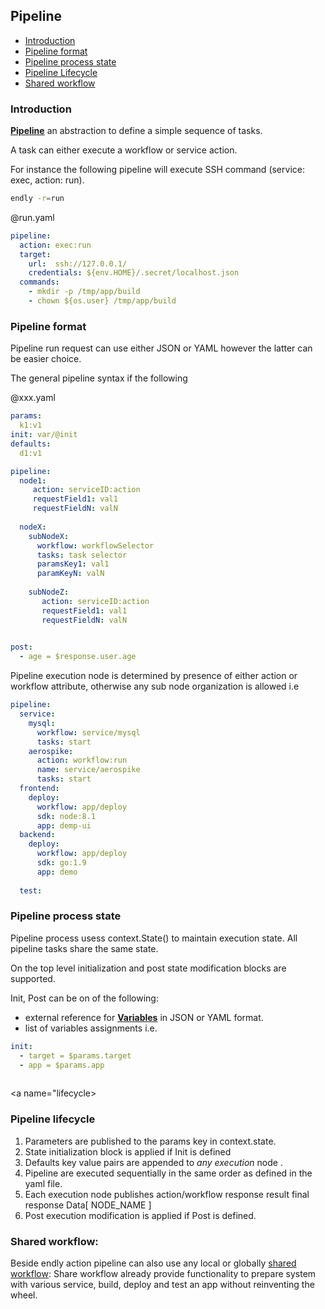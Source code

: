 ## Pipeline 

- [Introduction](#introduction)
- [Pipeline format](#format)
- [Pipeline process state](#state)
- [Pipeline Lifecycle](#lifecycle)
- [Shared workflow](#shared)

<a name="introduction"></a>
### Introduction

**[Pipeline](../../model/pipeline.go)** an abstraction to define a simple sequence of tasks.

A task can either execute a workflow or service action.

For instance the following pipeline will execute SSH command (service: exec, action: run).

```bash
endly -r=run
```

@run.yaml
```yaml
pipeline:
  action: exec:run
  target:
    url:  ssh://127.0.0.1/
    credentials: ${env.HOME}/.secret/localhost.json
  commands:
    - mkdir -p /tmp/app/build 
    - chown ${os.user} /tmp/app/build 
```


<name a="format"></a>
### Pipeline format
Pipeline run request can use either JSON or YAML however the latter can be easier choice.


The general pipeline syntax if the following

@xxx.yaml
```yaml
params:
  k1:v1
init: var/@init
defaults:
  d1:v1

pipeline:
  node1:
     action: serviceID:action
     requestField1: val1
     requestFieldN: valN
           
  nodeX:
    subNodeX:
      workflow: workflowSelector
      tasks: task selector
      paramsKey1: val1
      paramKeyN: valN
      
    subNodeZ:
       action: serviceID:action
       requestField1: val1
       requestFieldN: valN
      

post: 
  - age = $response.user.age

```
Pipeline execution node is determined by presence of either action or workflow attribute, otherwise
any sub node organization is allowed i.e

```yaml
pipeline:
  service:
    mysql:
      workflow: service/mysql
      tasks: start
    aerospike:
      action: workflow:run
      name: service/aerospike
      tasks: start
  frontend:
    deploy:
      workflow: app/deploy
      sdk: node:8.1
      app: demp-ui
  backend:    
    deploy:
      workflow: app/deploy
      sdk: go:1.9
      app: demo
    
  test:    
```

<a name="state"></a>
### Pipeline process state

Pipeline process usess context.State() to maintain execution state.
All pipeline tasks share the same state.

On the top level initialization and post state modification blocks are supported.
  
Init, Post can be on of the following:
- external reference for **[Variables](./../../model/variable.go)** in JSON or YAML format.
- list of variables assignments i.e.
```yaml
init:
  - target = $params.target
  - app = $params.app
      
```

<a name="lifecycle></a>

### Pipeline lifecycle

1) Parameters are published to the params key in context.state.
2) State initialization block is applied if Init is defined 
3) Defaults key value pairs are appended to _any execution_ node .
4) Pipeline are executed sequentially in the same order as defined in the yaml file.
5) Each execution node publishes action/workflow response result final response Data[ NODE_NAME ] 
6) Post execution modification is applied if Post is defined.

<a name="shared"></a>
### Shared workflow:

Beside endly action pipeline can also use any local or globally [shared workflow](./../../shared/):
Share workflow already provide functionality to prepare system with various service, build, deploy and test an app without reinventing the wheel.